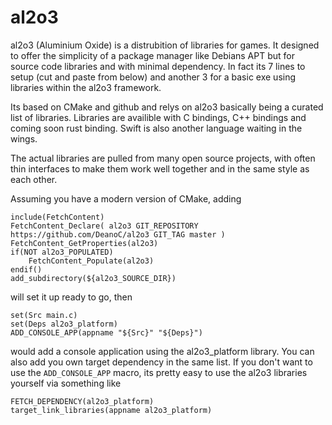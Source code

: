 # al2o3
al2o3 (Aluminium Oxide) is a distrubition of libraries for games. It designed to offer the simplicity of a package manager like Debians APT but for source code libraries and with minimal dependency. In fact its 7 lines to setup (cut and paste from below) and another 3 for a basic exe using libraries within the al2o3 framework.

Its based on CMake and github and relys on al2o3 basically being a curated list of libraries. Libraries are availible with C bindings, C++ bindings and coming soon rust binding. Swift is also another language waiting in the wings.

The actual libraries are pulled from many open source projects, with often thin interfaces to make them work well together and in the same style as each other.

Assuming you have a modern version of CMake, adding 

```
include(FetchContent)
FetchContent_Declare( al2o3 GIT_REPOSITORY https://github.com/DeanoC/al2o3 GIT_TAG master )
FetchContent_GetProperties(al2o3)
if(NOT al2o3_POPULATED)
	FetchContent_Populate(al2o3)
endif()
add_subdirectory(${al2o3_SOURCE_DIR})
```
will set it up ready to go, then 

```
set(Src main.c)
set(Deps al2o3_platform)
ADD_CONSOLE_APP(appname "${Src}" "${Deps}")
```
would add a console application using the al2o3_platform library. You can also add you own target dependency in the same list. If you 
don't want to use the `ADD_CONSOLE_APP` macro, its pretty easy to use the al2o3 libraries yourself via something like

```
FETCH_DEPENDENCY(al2o3_platform)
target_link_libraries(appname al2o3_platform)
```
